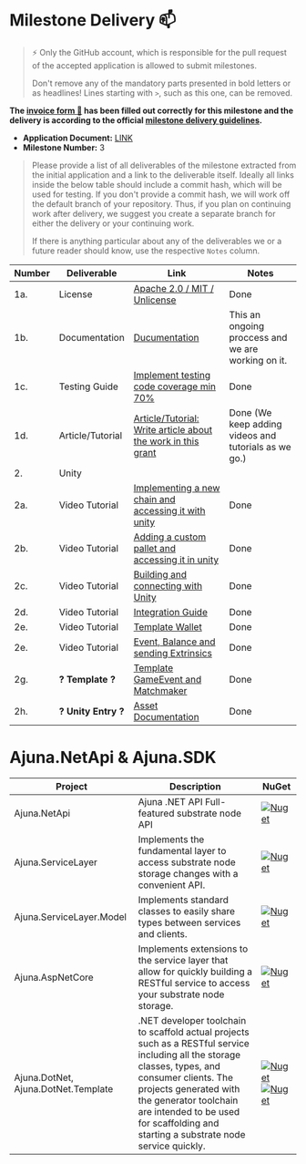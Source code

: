 # Milestone Delivery :mailbox:

> ⚡ Only the GitHub account, which is responsible for the pull request of the accepted application is allowed to submit milestones. 
> 
> Don't remove any of the mandatory parts presented in bold letters or as headlines! Lines starting with `>`, such as this one, can be removed.

**The [invoice form :pencil:](https://docs.google.com/forms/d/e/1FAIpQLSfmNYaoCgrxyhzgoKQ0ynQvnNRoTmgApz9NrMp-hd8mhIiO0A/viewform) has been filled out correctly for this milestone and the delivery is according to the official [milestone delivery guidelines](https://github.com/w3f/Grants-Program/blob/master/docs/milestone-deliverables-guidelines.md).**  

* **Application Document:**  [LINK](https://github.com/w3f/Grants-Program/blob/master/applications/ajuna_network_follow_up.md) 
* **Milestone Number:** 3

> Please provide a list of all deliverables of the milestone extracted from the initial application and a link to the deliverable itself. Ideally all links inside the below table should include a commit hash, which will be used for testing. If you don't provide a commit hash, we will work off the default branch of your repository. Thus, if you plan on continuing work after delivery, we suggest you create a separate branch for either the delivery or your continuing work. 
> 
> If there is anything particular about any of the deliverables we or a future reader should know, use the respective `Notes` column.

| Number | Deliverable         | Link                                                                                                                           | Notes                                                |
|--------|---------------------|--------------------------------------------------------------------------------------------------------------------------------|------------------------------------------------------|
| 1a.    | License             | [Apache 2.0 / MIT / Unlicense](https://github.com/ajuna-network/Open-Grants-Program/issues/43)                                 | Done                                                 |
| 1b.    | Documentation       | [Ducumentation](https://github.com/ajuna-network/Open-Grants-Program/issues/44)                                                | This an ongoing proccess and we are working on it.   |
| 1c.    | Testing Guide       | [Implement testing code coverage min 70%](https://github.com/ajuna-network/Open-Grants-Program/issues/45)                      | Done                                                 |
| 1d.    | Article/Tutorial    | [Article/Tutorial: Write article about the work in this grant](https://github.com/ajuna-network/Open-Grants-Program/issues/46) | Done (We keep adding videos and tutorials as we go.) |
| 2.     | Unity               |
| 2a.    | Video Tutorial      | [Implementing a new chain and accessing it with unity](https://github.com/ajuna-network/Open-Grants-Program/issues/52)         | Done                                                 
| 2b.    | Video Tutorial      | [Adding a custom pallet and accessing it in unity](https://github.com/ajuna-network/Open-Grants-Program/issues/53)             | Done                                                 |
| 2c.    | Video Tutorial      | [Building and connecting with Unity](https://github.com/ajuna-network/Open-Grants-Program/issues/50)                           | Done                                                 |
| 2d.    | Video Tutorial      | [Integration Guide](https://github.com/ajuna-network/Open-Grants-Program/issues/54)                                            | Done                                                 
| 2e.    | Video Tutorial      | [Template Wallet](https://github.com/ajuna-network/Open-Grants-Program/issues/47)                                              | Done                                                 
| 2e.    | Video Tutorial      | [Event, Balance and sending Extrinsics](https://github.com/ajuna-network/Open-Grants-Program/issues/49)                        | Done                                                 
| 2g.    | **? Template ?**    | [Template GameEvent and Matchmaker](https://github.com/ajuna-network/Open-Grants-Program/issues/48)                            | Done                                                 
| 2h.    | **? Unity Entry ?** | [Asset Documentation](https://github.com/ajuna-network/Open-Grants-Program/issues/51)                                          | Done                                                 


# Ajuna.NetApi & Ajuna.SDK
| Project | Description                                                                                                                                                                                                                                                                               | NuGet 
|---|-------------------------------------------------------------------------------------------------------------------------------------------------------------------------------------------------------------------------------------------------------------------------------------------|---|
| Ajuna.NetApi | Ajuna .NET API Full-featured substrate node API                                                                                                                                                                                          | [![Nuget](https://img.shields.io/nuget/v/Ajuna.NetApi)](https://www.nuget.org/packages/Ajuna.NetApi/) |
| Ajuna.ServiceLayer | Implements the fundamental layer to access substrate node storage changes with a convenient API.                                                                                                                                                                                          | [![Nuget](https://img.shields.io/nuget/v/Ajuna.ServiceLayer)](https://www.nuget.org/packages/Ajuna.ServiceLayer/) |
| Ajuna.ServiceLayer.Model | Implements standard classes to easily share types between services and clients.                                                                                                                                                                                                           | [![Nuget](https://img.shields.io/nuget/v/Ajuna.ServiceLayer.Model)](https://www.nuget.org/packages/Ajuna.ServiceLayer.Model/) |
| Ajuna.AspNetCore | Implements extensions to the service layer that allow for quickly building a RESTful service to access your substrate node storage.                                                                                                                                                       | [![Nuget](https://img.shields.io/nuget/v/Ajuna.AspNetCore)](https://www.nuget.org/packages/Ajuna.AspNetCore/) |
| Ajuna.DotNet, Ajuna.DotNet.Template | .NET developer toolchain to scaffold actual projects such as a RESTful service including all the storage classes, types, and consumer clients. The projects generated with the generator toolchain are intended to be used for scaffolding and starting a substrate node service quickly. | [![Nuget](https://img.shields.io/nuget/v/Ajuna.DotNet)](https://www.nuget.org/packages/Ajuna.DotNet/) [![Nuget](https://img.shields.io/nuget/v/Ajuna.DotNet.Template)](https://www.nuget.org/packages/Ajuna.DotNet.Template/)|

